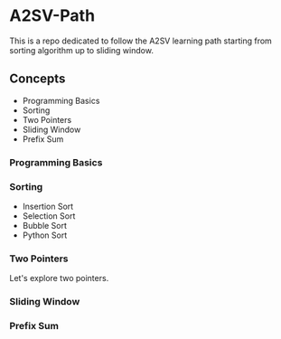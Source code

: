 # A2SV-Path
This is a repo dedicated to follow the A2SV learning path starting from sorting algorithm up to sliding window.

## Concepts
* Programming Basics
* Sorting
* Two Pointers
* Sliding Window
* Prefix Sum

### Programming Basics


### Sorting
* Insertion Sort
* Selection Sort
* Bubble Sort
* Python Sort

### Two Pointers
Let's explore two pointers.

### Sliding Window

### Prefix Sum
